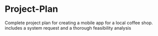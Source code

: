 # Project-Plan
Complete project plan for creating a mobile app for a local coffee shop. includes a system request and a thorough feasibility analysis 
